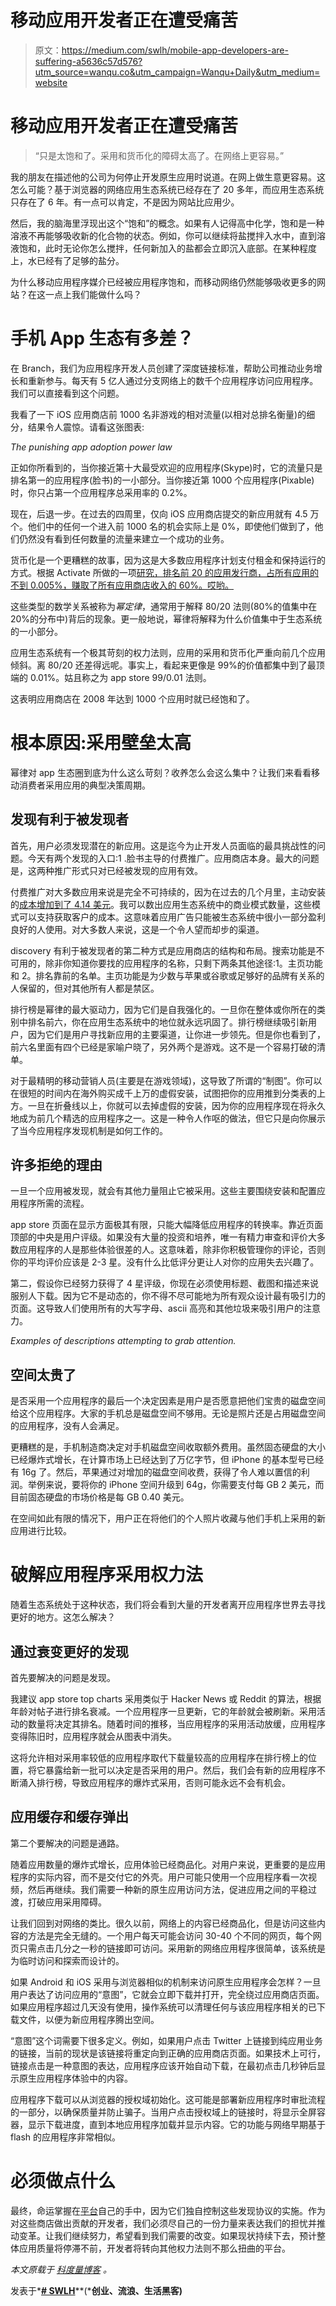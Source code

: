 # 移动应用开发者正在遭受痛苦

> 原文：<https://medium.com/swlh/mobile-app-developers-are-suffering-a5636c57d576?utm_source=wanqu.co&utm_campaign=Wanqu+Daily&utm_medium=website>

# 移动应用开发者正在遭受痛苦

> “只是太饱和了。采用和货币化的障碍太高了。在网络上更容易。”

我的朋友在描述他的公司为何停止开发原生应用时说道。在网上做生意更容易。这怎么可能？基于浏览器的网络应用生态系统已经存在了 20 多年，而应用生态系统只存在了 6 年。有一点可以肯定，不是因为网站比应用少。

然后，我的脑海里浮现出这个“饱和”的概念。如果有人记得高中化学，饱和是一种溶液不再能够吸收新的化合物的状态。例如，你可以继续将盐搅拌入水中，直到溶液饱和，此时无论你怎么搅拌，任何新加入的盐都会立即沉入底部。在某种程度上，水已经有了足够的盐分。

为什么移动应用程序媒介已经被应用程序饱和，而移动网络仍然能够吸收更多的网站？在这一点上我们能做什么吗？

# 手机 App 生态有多差？

在 Branch，我们为应用程序开发人员创建了深度链接标准，帮助公司推动业务增长和重新参与。每天有 5 亿人通过分支网络上的数千个应用程序访问应用程序。我们可以直接看到这个问题。

我看了一下 iOS 应用商店前 1000 名非游戏的相对流量(以相对总排名衡量)的细分，结果令人震惊。请看这张图表:



*The punishing app adoption power law*



正如你所看到的，当你接近第十大最受欢迎的应用程序(Skype)时，它的流量只是排名第一的应用程序(脸书)的一小部分。当你接近第 1000 个应用程序(Pixable)时，你只占第一个应用程序总采用率的 0.2%。

现在，后退一步。在过去的四周里，仅向 iOS 应用商店提交的新应用就有 4.5 万个。他们中的任何一个进入前 1000 名的机会实际上是 0%，即使他们做到了，他们仍然没有看到任何数量的流量来建立一个成功的业务。

货币化是一个更糟糕的故事，因为这是大多数应用程序计划支付租金和保持运行的方式。根据 Activate 所做的一项[研究，排名前 20 的应用发行商，占所有应用的不到 0.005%，赚取了所有应用商店收入的 60%。哎哟。](http://www.slideshare.net/ActivateInc/activate-tech-and-media-outlook-2016)



这些类型的数学关系被称为*幂定律*，通常用于解释 80/20 法则(80%的值集中在 20%的分布中)背后的现象。更一般地说，幂律将解释为什么价值集中于生态系统的一小部分。

应用生态系统有一个极其苛刻的权力法则，应用的采用和货币化严重向前几个应用倾斜。离 80/20 还差得远呢。事实上，看起来更像是 99%的价值都集中到了最顶端的 0.01%。姑且称之为 app store 99/0.01 法则。

这表明应用商店在 2008 年达到 1000 个应用时就已经饱和了。

# 根本原因:采用壁垒太高

幂律对 app 生态圈到底为什么这么苛刻？收养怎么会这么集中？让我们来看看移动消费者采用应用的典型决策周期。

## 发现有利于被发现者

首先，用户必须发现潜在的新应用。这是迄今为止开发人员面临的最具挑战性的问题。今天有两个发现的入口:1 .脸书主导的付费推广。应用商店本身。最大的问题是，这两种推广形式只对已经被发现的应用有效。

付费推广对大多数应用来说是完全不可持续的，因为在过去的几个月里，主动安装的[成本增加到了 4.14 美元](http://venturebeat.com/2015/10/29/user-acquisition-costs-climb-and-download-volumes-drop-in-september/)。我可以数出应用生态系统中的商业模式数量，这些模式可以支持获取客户的成本。这意味着应用广告只能被生态系统中很小一部分盈利良好的人使用。对大多数人来说，这是一个令人望而却步的渠道。

discovery 有利于被发现者的第二种方式是应用商店的结构和布局。搜索功能是不可用的，除非你知道你要找的应用程序的名称，只剩下两条其他途径:1。主页功能和 2。排名靠前的名单。主页功能是为少数与苹果或谷歌或足够好的品牌有关系的人保留的，但对其他所有人都是禁区。



排行榜是幂律的最大驱动力，因为它们是自我强化的。一旦你在整体或你所在的类别中排名前六，你在应用生态系统中的地位就永远巩固了。排行榜继续吸引新用户，因为它们是用户寻找新应用的主要渠道，让你进一步领先。但是你也看到了，前六名里面有四个已经是家喻户晓了，另外两个是游戏。这不是一个容易打破的清单。

对于最精明的移动营销人员(主要是在游戏领域)，这导致了所谓的“制图”。你可以在很短的时间内在海外购买成千上万的虚假安装，试图把你的应用推到分类表的上方。一旦在折叠线以上，你就可以去掉虚假的安装，因为你的应用程序现在将永久地成为前几个精选的应用程序之一。这是一种令人作呕的做法，但它只是向你展示了当今应用程序发现机制是如何工作的。

## 许多拒绝的理由

一旦一个应用被发现，就会有其他力量阻止它被采用。这些主要围绕安装和配置应用程序所需的流程。

app store 页面在显示方面极其有限，只能大幅降低应用程序的转换率。靠近页面顶部的中央是用户评级。如果没有大量的投资和培养，唯一有精力审查和评价大多数应用程序的人是那些体验很差的人。这意味着，除非你积极管理你的评论，否则你的平均评价应该是 2-3 星。没有什么比低评分更让人对你的应用失去兴趣了。

第二，假设你已经努力获得了 4 星评级，你现在必须使用标题、截图和描述来说服别人下载。因为它不是动态的，你不得不尽可能地为所有观众设计最有吸引力的页面。这导致人们使用所有的大写字母、ascii 高亮和其他垃圾来吸引用户的注意力。





*Examples of descriptions attempting to grab attention.*



## 空间太贵了

是否采用一个应用程序的最后一个决定因素是用户是否愿意把他们宝贵的磁盘空间给这个应用程序。大家的手机总是磁盘空间不够用。无论是照片还是占用磁盘空间的应用程序，没有人会满足。

更糟糕的是，手机制造商决定对手机磁盘空间收取额外费用。虽然固态硬盘的大小已经爆炸式增长，在计算市场上已经达到了万亿字节，但 iPhone 的基本型号已经有 16g 了。然后，苹果通过对增加的磁盘空间收费，获得了令人难以置信的利润。举例来说，要将你的 iPhone 空间升级到 64g，你需要支付每 GB 2 美元，而目前固态硬盘的市场价格是每 GB 0.40 美元。

在空间如此有限的情况下，用户正在将他们的个人照片收藏与他们手机上采用的新应用进行比较。

# 破解应用程序采用权力法

随着生态系统处于这种状态，我们将会看到大量的开发者离开应用程序世界去寻找更好的地方。这怎么解决？

## 通过衰变更好的发现

首先要解决的问题是发现。

我建议 app store top charts 采用类似于 Hacker News 或 Reddit 的算法，根据年龄对帖子进行排名衰减。一个应用程序一旦更新，它的年龄就会被刷新。采用活动的数量将决定其排名。随着时间的推移，当应用程序的采用活动放缓，应用程序变得陈旧时，应用程序就会从图表中消失。

这将允许相对采用率较低的应用程序取代下载量较高的应用程序在排行榜上的位置，将它暴露给新一批可以决定是否采用的用户。然后，我们会有新的应用程序不断涌入排行榜，导致应用程序的爆炸式采用，否则可能永远不会有机会。

## 应用缓存和缓存弹出

第二个要解决的问题是通路。

随着应用数量的爆炸式增长，应用体验已经商品化。对用户来说，更重要的是应用程序的实际内容，而不是交付它的外壳。用户可能只使用一个应用程序看一次视频，然后再继续。我们需要一种新的原生应用访问方法，促进应用之间的平稳过渡，打破应用采用障碍。

让我们回到对网络的类比。很久以前，网络上的内容已经商品化，但是访问这些内容的方法是完全无缝的。一个用户每天可能会访问 30-40 个不同的网页，每个网页只需点击几分之一秒的链接即可访问。采用新的网络应用程序很简单，该系统是为临时访问和探索而设计的。

如果 Android 和 iOS 采用与浏览器相似的机制来访问原生应用程序会怎样？一旦用户表达了访问应用的“意图”，它就会立即下载并打开，完全绕过应用商店页面。如果应用程序超过几天没有使用，操作系统可以清理任何与该应用程序相关的已下载文件，以便为新应用程序腾出空间。

“意图”这个词需要下很多定义。例如，如果用户点击 Twitter 上链接到纯应用业务的链接，当前的现状是该链接将重定向到正确的应用商店页面。如果技术上可行，链接点击是一种意图的表达，应用程序应该开始自动下载，在最初点击几秒钟后显示原生应用程序体验中的内容。

应用程序下载可以从浏览器的授权域初始化。这可能是部署新应用程序时审批流程的一部分，以确保质量并防止骗子。当用户点击授权域上的链接时，将显示全屏容器，显示下载进度，直到本地应用程序加载并显示内容。它的功能与网络早期基于 flash 的应用程序非常相似。

# 必须做点什么

最终，命运掌握在[平台](https://blog.branch.io/deep-linking-and-mobile-search-standards)自己的手中，因为它们独自控制这些发现协议的实施。作为对这些商店做出贡献的开发者，我们必须尽自己的一份力量来表达我们的担忧并推动变革。让我们继续努力，希望看到我们需要的改变。如果现状持续下去，预计整体应用质量将停滞不前，开发者将转向其他权力法则不那么扭曲的平台。

*本文原载于* [*科度量博客*](https://blog.branch.io/mobile-app-developers-are-suffering) *。*



发表于*[**# SWLH**](https://medium.com/swlh)**(***创业、流浪、生活黑客)**







